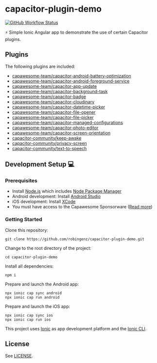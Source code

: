 # capacitor-plugin-demo

[![GitHub Workflow Status](https://img.shields.io/github/actions/workflow/status/robingenz/capacitor-plugin-demo/ci.yml?branch=main)](https://github.com/robingenz/capacitor-plugin-demo/actions)

<!-- [![GitHub tag (latest SemVer)](https://img.shields.io/github/tag/robingenz/capacitor-plugin-demo?color=brightgreen&label=version)](https://github.com/robingenz/capacitor-plugin-demo/releases) -->

⚡️ Simple Ionic Angular app to demonstrate the use of certain Capacitor plugins.

## Plugins

The following plugins are included:

- [capawesome-team/capacitor-android-battery-optimization](https://capawesome.io/plugins/android-battery-optimization)
- [capawesome-team/capacitor-android-foreground-service](https://capawesome.io/plugins/android-foreground-service)
- [capawesome-team/capacitor-app-update](https://capawesome.io/plugins/app-update)
- [capawesome-team/capacitor-background-task](https://capawesome.io/plugins/background-task)
- [capawesome-team/capacitor-badge](https://capawesome.io/plugins/badge)
- [capawesome-team/capacitor-cloudinary](https://capawesome.io/plugins/cloudinary/)
- [capawesome-team/capacitor-datetime-picker](https://capawesome.io/plugins/datetime-picker)
- [capawesome-team/capacitor-file-opener](https://capawesome.io/plugins/file-opener)
- [capawesome-team/capacitor-file-picker](https://capawesome.io/plugins/file-picker)
- [capawesome-team/capacitor-managed-configurations](https://capawesome.io/plugins/managed-configurations)
- [capawesome-team/capacitor-photo-editor](https://capawesome.io/plugins/photo-editor)
- [capawesome-team/capacitor-screen-orientation](https://capawesome.io/plugins/screen-orientation)
- [capacitor-community/keep-awake](https://github.com/capacitor-community/keep-awake)
- [capacitor-community/privacy-screen](https://github.com/capacitor-community/privacy-screen)
- [capacitor-community/text-to-speech](https://github.com/capacitor-community/text-to-speech)

## Development Setup 💻

### Prerequisites

- Install [Node.js](https://nodejs.org) which includes [Node Package Manager](https://www.npmjs.com/get-npm)
- Android development: Install [Android Studio](https://developer.android.com/studio)
- iOS development: Install [XCode](https://apps.apple.com/de/app/xcode/id497799835?mt=12)
- You must have access to the Capawesome Sponsorware ([Read more](https://capawesome.io/insiders/))

### Getting Started

Clone this repository:

```
git clone https://github.com/robingenz/capacitor-plugin-demo.git
```

Change to the root directory of the project:

```
cd capacitor-plugin-demo
```

Install all dependencies:

```
npm i
```

Prepare and launch the Android app:

```
npx ionic cap sync android
npx ionic cap run android
```

Prepare and launch the iOS app:

```
npx ionic cap sync ios
npx ionic cap run ios
```

This project uses [Ionic](https://ionicframework.com/) as app development platform and the [Ionic CLI](https://ionicframework.com/docs/cli).

<!-- ## Changelog

See [CHANGELOG.md](https://github.com/robingenz/capacitor-plugin-demo/blob/main/CHANGELOG.md). -->

## License

See [LICENSE](https://github.com/robingenz/capacitor-plugin-demo/blob/main/LICENSE).
